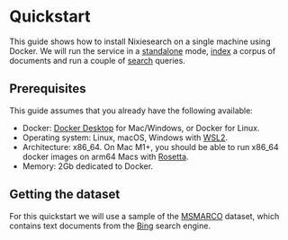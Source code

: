# Quickstart

This guide shows how to install Nixiesearch on a single machine using Docker. We will run the service in a [standalone](reference/cli/standalone.md) mode, [index](concepts/index.md) a corpus of documents and run a couple of [search](concepts/search.md) queries.

## Prerequisites

This guide assumes that you already have the following available:

* Docker: [Docker Desktop](https://docs.docker.com/engine/install/) for Mac/Windows, or Docker for Linux.
* Operating system: Linux, macOS, Windows with [WSL2](https://learn.microsoft.com/en-us/windows/wsl/install).
* Architecture: x86_64. On Mac M1+, you should be able to run x86_64 docker images on arm64 Macs with [Rosetta](https://levelup.gitconnected.com/docker-on-apple-silicon-mac-how-to-run-x86-containers-with-rosetta-2-4a679913a0d5).
* Memory: 2Gb dedicated to Docker.

## Getting the dataset

For this quickstart we will use a sample of the [MSMARCO](https://microsoft.github.io/msmarco/) dataset, which contains text documents from the [Bing](https://www.bing.com/) search engine. 